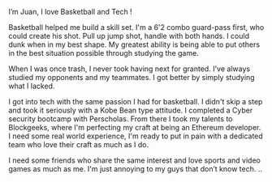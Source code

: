 

I’m Juan,  I love Basketball and Tech !
 
Basketball helped me build a skill set. I'm a 6'2 combo guard-pass first, who could create his shot. Pull up jump shot, handle with both hands. I could dunk when in my best shape. My greatest ability is being able to put others in the best situation possible through studying the game. 

When I was once trash, I never took having next for granted. I've always studied my opponents and my teammates. I got better by simply studying what I lacked.
 
I got into tech with the same passion I had for basketball. I didn't skip a step and took it seriously with a Kobe Bean type attitude. I completed a Cyber security bootcamp with Perscholas. From there I took my talents to Blockgeeks, where I'm perfecting my craft at being an Ethereum developer.
I need some real world experience, I'm ready to put in pain with a dedicated team who love their craft as much as I do.   
 

I need some friends who share the same interest and love sports and video games  as much as me. I'm just annoying to my guys that don’t know tech. ..
